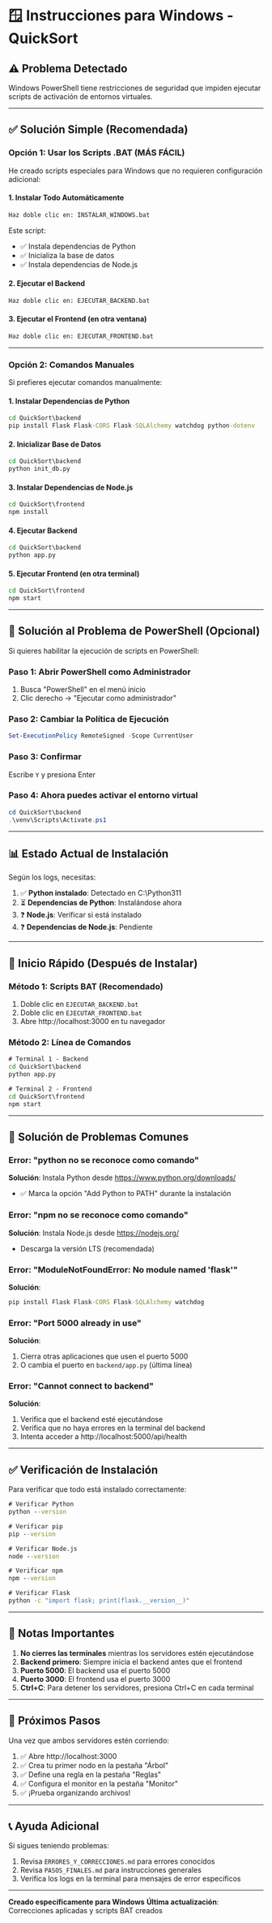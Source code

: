 # 🪟 Instrucciones para Windows - QuickSort

## ⚠️ Problema Detectado

Windows PowerShell tiene restricciones de seguridad que impiden ejecutar scripts de activación de entornos virtuales.

---

## ✅ Solución Simple (Recomendada)

### Opción 1: Usar los Scripts .BAT (MÁS FÁCIL)

He creado scripts especiales para Windows que no requieren configuración adicional:

#### 1. Instalar Todo Automáticamente
```cmd
Haz doble clic en: INSTALAR_WINDOWS.bat
```

Este script:
- ✅ Instala dependencias de Python
- ✅ Inicializa la base de datos
- ✅ Instala dependencias de Node.js

#### 2. Ejecutar el Backend
```cmd
Haz doble clic en: EJECUTAR_BACKEND.bat
```

#### 3. Ejecutar el Frontend (en otra ventana)
```cmd
Haz doble clic en: EJECUTAR_FRONTEND.bat
```

---

### Opción 2: Comandos Manuales

Si prefieres ejecutar comandos manualmente:

#### 1. Instalar Dependencias de Python
```cmd
cd QuickSort\backend
pip install Flask Flask-CORS Flask-SQLAlchemy watchdog python-dotenv
```

#### 2. Inicializar Base de Datos
```cmd
cd QuickSort\backend
python init_db.py
```

#### 3. Instalar Dependencias de Node.js
```cmd
cd QuickSort\frontend
npm install
```

#### 4. Ejecutar Backend
```cmd
cd QuickSort\backend
python app.py
```

#### 5. Ejecutar Frontend (en otra terminal)
```cmd
cd QuickSort\frontend
npm start
```

---

## 🔧 Solución al Problema de PowerShell (Opcional)

Si quieres habilitar la ejecución de scripts en PowerShell:

### Paso 1: Abrir PowerShell como Administrador
1. Busca "PowerShell" en el menú inicio
2. Clic derecho → "Ejecutar como administrador"

### Paso 2: Cambiar la Política de Ejecución
```powershell
Set-ExecutionPolicy RemoteSigned -Scope CurrentUser
```

### Paso 3: Confirmar
Escribe `Y` y presiona Enter

### Paso 4: Ahora puedes activar el entorno virtual
```powershell
cd QuickSort\backend
.\venv\Scripts\Activate.ps1
```

---

## 📊 Estado Actual de Instalación

Según los logs, necesitas:

1. ✅ **Python instalado**: Detectado en C:\Python311
2. ⏳ **Dependencias de Python**: Instalándose ahora
3. ❓ **Node.js**: Verificar si está instalado
4. ❓ **Dependencias de Node.js**: Pendiente

---

## 🚀 Inicio Rápido (Después de Instalar)

### Método 1: Scripts BAT (Recomendado)
1. Doble clic en `EJECUTAR_BACKEND.bat`
2. Doble clic en `EJECUTAR_FRONTEND.bat`
3. Abre http://localhost:3000 en tu navegador

### Método 2: Línea de Comandos
```cmd
# Terminal 1 - Backend
cd QuickSort\backend
python app.py

# Terminal 2 - Frontend
cd QuickSort\frontend
npm start
```

---

## 🐛 Solución de Problemas Comunes

### Error: "python no se reconoce como comando"
**Solución**: Instala Python desde https://www.python.org/downloads/
- ✅ Marca la opción "Add Python to PATH" durante la instalación

### Error: "npm no se reconoce como comando"
**Solución**: Instala Node.js desde https://nodejs.org/
- Descarga la versión LTS (recomendada)

### Error: "ModuleNotFoundError: No module named 'flask'"
**Solución**: 
```cmd
pip install Flask Flask-CORS Flask-SQLAlchemy watchdog
```

### Error: "Port 5000 already in use"
**Solución**: 
1. Cierra otras aplicaciones que usen el puerto 5000
2. O cambia el puerto en `backend/app.py` (última línea)

### Error: "Cannot connect to backend"
**Solución**: 
1. Verifica que el backend esté ejecutándose
2. Verifica que no haya errores en la terminal del backend
3. Intenta acceder a http://localhost:5000/api/health

---

## ✅ Verificación de Instalación

Para verificar que todo está instalado correctamente:

```cmd
# Verificar Python
python --version

# Verificar pip
pip --version

# Verificar Node.js
node --version

# Verificar npm
npm --version

# Verificar Flask
python -c "import flask; print(flask.__version__)"
```

---

## 📝 Notas Importantes

1. **No cierres las terminales** mientras los servidores estén ejecutándose
2. **Backend primero**: Siempre inicia el backend antes que el frontend
3. **Puerto 5000**: El backend usa el puerto 5000
4. **Puerto 3000**: El frontend usa el puerto 3000
5. **Ctrl+C**: Para detener los servidores, presiona Ctrl+C en cada terminal

---

## 🎯 Próximos Pasos

Una vez que ambos servidores estén corriendo:

1. ✅ Abre http://localhost:3000
2. ✅ Crea tu primer nodo en la pestaña "Árbol"
3. ✅ Define una regla en la pestaña "Reglas"
4. ✅ Configura el monitor en la pestaña "Monitor"
5. ✅ ¡Prueba organizando archivos!

---

## 📞 Ayuda Adicional

Si sigues teniendo problemas:

1. Revisa `ERRORES_Y_CORRECCIONES.md` para errores conocidos
2. Revisa `PASOS_FINALES.md` para instrucciones generales
3. Verifica los logs en la terminal para mensajes de error específicos

---

**Creado específicamente para Windows**
**Última actualización**: Correcciones aplicadas y scripts BAT creados
